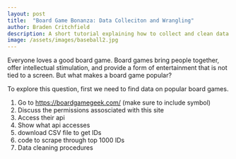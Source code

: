 ```yaml
---
layout: post
title:  "Board Game Bonanza: Data Colleciton and Wrangling"
author: Braden Critchfield
description: A short tutorial explaining how to collect and clean data relating to board games.
image: /assets/images/baseball2.jpg
---
```


Everyone loves a good board game. Board games bring people together, offer intellectual stimulation, and provide a form of entertainment that is not tied to a screen. But what makes a board game popular? 

To explore this question, first we need to find data on popular board games.

1. Go to https://boardgamegeek.com/ (make sure to include symbol)
2. Discuss the permissions assosciated with this site
3. Access their api
4. Show what api accesses
5. download CSV file to get IDs
6. code to scrape through top 1000 IDs
7. Data cleaning procedures
